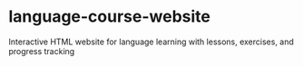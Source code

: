 # language-course-website
Interactive HTML website for language learning with lessons, exercises, and progress tracking
